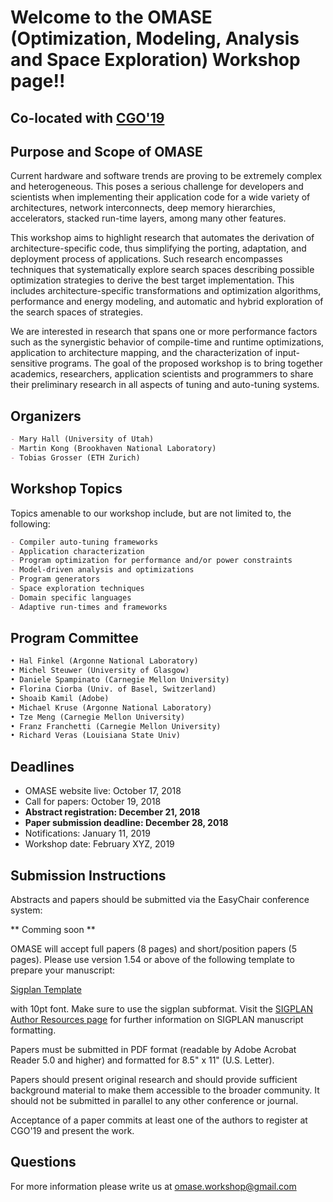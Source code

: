 # **Welcome to the OMASE (Optimization, Modeling, Analysis and Space Exploration) Workshop page!!**

## Co-located with [CGO'19](http://cgo.org/cgo2019/)

## Purpose and Scope of OMASE

Current hardware and software trends are proving to be extremely complex and heterogeneous. This poses a serious challenge for developers and scientists when implementing their application code for a wide variety of architectures, network interconnects, deep memory hierarchies, accelerators, stacked run-time layers, among many other features.

This workshop aims to highlight research that automates the derivation of architecture-specific code, thus simplifying the porting, adaptation, and deployment process of applications. Such research encompasses techniques that systematically explore search spaces describing possible optimization strategies to derive the best target implementation. This includes architecture-specific transformations and optimization algorithms, performance and energy modeling, and automatic and hybrid exploration of the search spaces of strategies. 

We are interested in research that spans one or more performance factors such as the synergistic behavior of compile-time and runtime optimizations, application to architecture mapping, and the characterization of input-sensitive programs. The goal of the proposed workshop is to bring together academics, researchers, application scientists and programmers to share their preliminary research in all aspects of tuning and auto-tuning systems. 

## Organizers

```markdown
- Mary Hall (University of Utah)
- Martin Kong (Brookhaven National Laboratory)
- Tobias Grosser (ETH Zurich)
```

## Workshop Topics

Topics amenable to our workshop include, but are not limited to, the following:

```markdown
- Compiler auto-tuning frameworks
- Application characterization
- Program optimization for performance and/or power constraints 
- Model-driven analysis and optimizations
- Program generators
- Space exploration techniques
- Domain specific languages
- Adaptive run-times and frameworks

```

## Program Committee

```markdown
• Hal Finkel (Argonne National Laboratory)
• Michel Steuwer (University of Glasgow)
• Daniele Spampinato (Carnegie Mellon University)
• Florina Ciorba (Univ. of Basel, Switzerland) 
• Shoaib Kamil (Adobe)
• Michael Kruse (Argonne National Laboratory) 
• Tze Meng (Carnegie Mellon University)
• Franz Franchetti (Carnegie Mellon University)
• Richard Veras (Louisiana State Univ)
```


## Deadlines

- OMASE website live: October 17, 2018
- Call for papers: October 19, 2018
- **Abstract registration: December 21, 2018**
- **Paper submission deadline: December 28, 2018**
- Notifications: January 11, 2019
- Workshop date: February XYZ, 2019

## Submission Instructions

Abstracts and papers should  be submitted via the EasyChair conference system:

** Comming soon **

OMASE will accept full papers (8 pages) and short/position papers (5 pages).
Please use version 1.54 or above of the following template to prepare your manuscript:

[Sigplan Template](https://www.acm.org/publications/proceedings-template)

with 10pt font. Make sure to use the sigplan subformat. Visit the 
[SIGPLAN Author Resources page](http://sigplan.org/Resources/Author/) 
for further information on SIGPLAN manuscript formatting.

Papers must be submitted in PDF format (readable by Adobe Acrobat
Reader 5.0 and higher) and formatted for 8.5" x 11" (U.S. Letter).

Papers should present original research and should provide sufficient
background material to make them accessible to the broader community. It
should not be submitted in parallel to any other conference or journal.

Acceptance of a paper commits at least one of the authors to register at
CGO'19 and present the work.

## Questions

For more information please write us at omase.workshop@gmail.com
